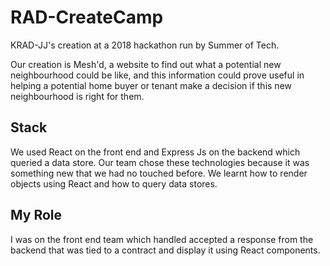 # RAD-CreateCamp
KRAD-JJ's creation at a 2018 hackathon run by Summer of Tech.

Our creation is Mesh'd, a website to find out what a potential new neighbourhood could be like, and this information could prove useful in helping a potential home buyer or tenant make a decision if this new neighbourhood is right for them.

## Stack
We used React on the front end and Express Js on the backend which queried a data store. Our team chose these technologies because it was something new that we had no touched before. We learnt how to render objects using React and how to query data stores.

## My Role
I was on the front end team which handled accepted a response from the backend that was tied to a contract and display it using React components. 
